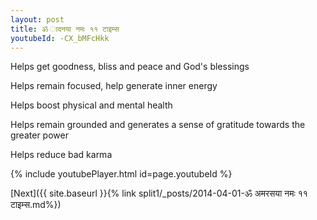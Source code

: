 ```yaml
---
layout: post
title: ॐ ादनया नमः ११ टाइम्स
youtubeId: -CX_bMFcHkk
---
```

 
 
Helps get goodness, bliss and peace and God's blessings
 
Helps remain focused, help generate inner energy 
 
Helps boost physical and mental health 
 
Helps remain grounded and generates a sense of gratitude towards the greater power 
 
Helps reduce bad karma
 
 
 
 


{% include youtubePlayer.html id=page.youtubeId %}
 
[Next]({{ site.baseurl }}{% link  split1/_posts/2014-04-01-ॐ अमरसया नमः ११ टाइम्स.md%})
 
